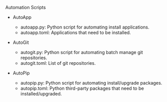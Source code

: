 Automation Scripts

- AutoApp

  - autoapp.py: Python script for automating install applications.
  - autoapp.toml: Applications that need to be installed.

- AutoGit

  - autogit.py: Python script for automating batch manage git repositories.
  - autogit.toml: List of git repositories.

- AutoPip

  - autopip.py: Python script for automating install/upgrade packages.
  - autopip.toml: Python third-party packages that need to be installed/upgraded.
